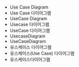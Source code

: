 ﻿- Use Case Diagram
- Use Case 다이어그램
- UseCase Diagram
- Usecase 다이어그램
- UseCase 다이어그램
- UsecaseDiagram
- UseCaseDiagram
- 유스케이스 다이어그램
- 유스케이스(Use Case) 다이어그램
- 유스케이스다이어그램
